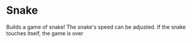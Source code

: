 # Snake
Builds a game of snake! The snake's speed can be adjusted. If the snake touches itself, the game is over
